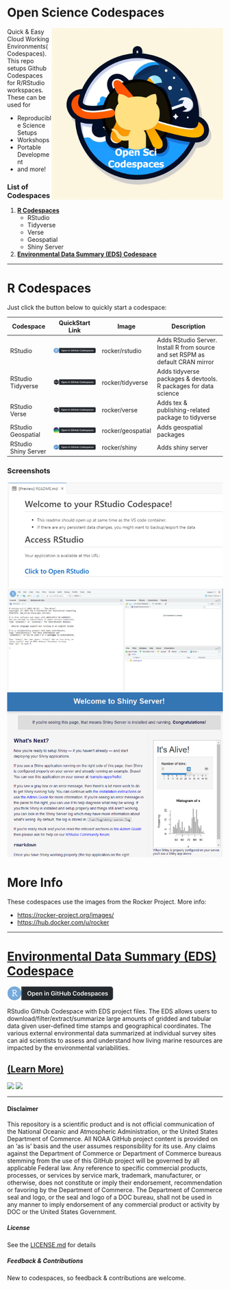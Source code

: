 # Open Science Codespaces
<img src="./docs/logo.JPG" align="right" alt="logo" width="400"/>

Quick & Easy Cloud Working Environments(Codespaces). This repo setups Github Codespaces for R/RStudio workspaces. These can be used for
- Reproducible Science Setups
- Workshops
- Portable Development
- and more!

### List of Codespaces
1. **[R Codespaces](#r-codespaces)**
    - RStudio
    - Tidyverse
    - Verse
    -  Geospatial
    - Shiny Server
2. **[Environmental Data Summary (EDS) Codespace](https://github.com/MichaelAkridge-NOAA/ncei_eds_codespace)**

***

# R Codespaces

Just click the button below to quickly start a codespace:

| Codespace   | QuickStart Link | Image | Description | 
| ----------- | ----------- |----------- | ----------- |
| RStudio | [![Open RStudio in GitHub Codespaces](./docs/badge_rstudio.png)](https://codespaces.new/MichaelAkridge-NOAA/Open-Science-Codespaces?devcontainer_path=.devcontainer%2Frstudio%2Fdevcontainer.json)   | rocker/rstudio     | Adds RStudio Server. Install R from source and set RSPM as default CRAN mirror	|
| RStudio Tidyverse | [![Open in GitHub Codespaces](./docs/badge_rstudio_tidyverse.png)](https://codespaces.new/MichaelAkridge-NOAA/Open-Science-Codespaces?devcontainer_path=.devcontainer%2Frstudio-tidyverse%2Fdevcontainer.json)   | rocker/tidyverse | Adds tidyverse packages & devtools. R packages for data science | 
| RStudio Verse | [![Open in GitHub Codespaces](./docs/badge_rstudio_tidyverse.png)](https://codespaces.new/MichaelAkridge-NOAA/Open-Science-Codespaces?devcontainer_path=.devcontainer%2Frstudio-verse%2Fdevcontainer.json)  | rocker/verse | Adds tex & publishing-related package to tidyverse | 
| RStudio Geospatial |   [![Open in GitHub Codespaces](./docs/badge_rstudio_geospatial.png)](https://codespaces.new/MichaelAkridge-NOAA/Open-Science-Codespaces?devcontainer_path=.devcontainer%2Frstudio-geospatial%2Fdevcontainer.json)   | rocker/geospatial | Adds geospatial packages | 
| RStudio Shiny Server| [![Open in GitHub Codespaces](./docs/badge_rstudio_shiny.png)](https://codespaces.new/MichaelAkridge-NOAA/Open-Science-Codespaces?devcontainer_path=.devcontainer%2Frstudio-shiny%2Fdevcontainer.json)   | rocker/shiny | Adds shiny server | 

### Screenshots 
![](https://github.com/MichaelAkridge-NOAA/Open-Science-Codespaces/blob/55588538a6e3948e27c2a2914b7018c344e18afe/docs/rs_01.png)
![](https://github.com/MichaelAkridge-NOAA/Open-Science-Codespaces/blob/55588538a6e3948e27c2a2914b7018c344e18afe/docs/rs_02.png)
![](https://github.com/MichaelAkridge-NOAA/Open-Science-Codespaces/blob/0938ac017b521a0b6fac11f9be2c0923b4d4b3fb/docs/rs_shiny_01.png)
# More Info
These codespaces use the images from the Rocker Project. More info:
- https://rocker-project.org/images/
- https://hub.docker.com/u/rocker

***
# [Environmental Data Summary (EDS) Codespace](https://github.com/MichaelAkridge-NOAA/ncei_eds_codespace)
[![Open RStudio in GitHub Codespaces](./docs/badge_rstudio.png)](https://codespaces.new/MichaelAkridge-NOAA/ncei_eds_codespace?quickstart=1)

RStudio Github Codespace with EDS project files. The EDS allows users to download/filter/extract/summarize large amounts of gridded and tabular data given user-defined time stamps and geographical coordinates. The various external environmental data summarized at individual survey sites can aid scientists to assess and understand how living marine resources are impacted by the environmental variabilities. 
## [(Learn More)](https://github.com/MichaelAkridge-NOAA/ncei_eds_codespace)
![](https://github.com/MichaelAkridge-NOAA/ncei_eds_codespace/blob/0db0a17a5ac59a0a77fb52568dd1841b45b5213b/docs/02.png)
![](https://github.com/MichaelAkridge-NOAA/ncei_eds_codespace/blob/0db0a17a5ac59a0a77fb52568dd1841b45b5213b/docs/01.png)

----------
#### Disclaimer
This repository is a scientific product and is not official communication of the National Oceanic and Atmospheric Administration, or the United States Department of Commerce. All NOAA GitHub project content is provided on an ‘as is’ basis and the user assumes responsibility for its use. Any claims against the Department of Commerce or Department of Commerce bureaus stemming from the use of this GitHub project will be governed by all applicable Federal law. Any reference to specific commercial products, processes, or services by service mark, trademark, manufacturer, or otherwise, does not constitute or imply their endorsement, recommendation or favoring by the Department of Commerce. The Department of Commerce seal and logo, or the seal and logo of a DOC bureau, shall not be used in any manner to imply endorsement of any commercial product or activity by DOC or the United States Government.

##### License
See the [LICENSE.md](./LICENSE.md) for details

##### Feedback & Contributions
New to codespaces, so feedback & contributions are welcome.
